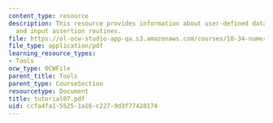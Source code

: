 ```yaml
---
content_type: resource
description: This resource provides information about user-defined data structures,
  and input assertion routines.
file: https://ol-ocw-studio-app-qa.s3.amazonaws.com/courses/10-34-numerical-methods-applied-to-chemical-engineering-fall-2005/ccfa4fa155251a16c2279d3f77428174_tutorial07.pdf
file_type: application/pdf
learning_resource_types:
- Tools
ocw_type: OCWFile
parent_title: Tools
parent_type: CourseSection
resourcetype: Document
title: tutorial07.pdf
uid: ccfa4fa1-5525-1a16-c227-9d3f77428174
---
```

